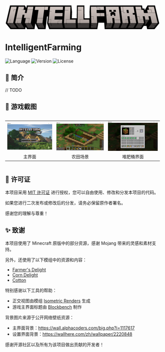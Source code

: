 <p align="center">
<img width="500" alt="IntelligentFarming Title" src="src/main/resources/assets/textures/title/intellfarm.png">
</p>

# IntelligentFarming

![Language](https://img.shields.io/badge/Language-Kotlin-7f52ff?style=flat-square)
![Version](https://img.shields.io/badge/Version-1.0_SNAPSHOT-4caf50?style=flat-square)
![License](https://img.shields.io/badge/License-MIT-ffca28?style=flat-square)

## 🌾 简介

// TODO

## 📸 游戏截图

<div style="overflow-x: auto; white-space: nowrap;">
  <table style="border-spacing: 12px 6px; text-align: center;">
    <tr>
      <td><img src="docs/screenshots/main_scene.png" alt="主界面" style="max-height:160px;" /></td>
      <td><img src="docs/screenshots/farm_scene.png" alt="农田场景" style="max-height:160px;" /></td>
      <td><img src="docs/screenshots/compost.png" alt="堆肥桶界面" style="max-height:160px;" /></td>
    </tr>
    <tr>
      <td>主界面</td>
      <td>农田场景</td>
      <td>堆肥桶界面</td>
    </tr>
  </table>
</div>

## 📜 许可证

本项目采用 [MIT 许可证](LICENSE) 进行授权，您可以自由使用、修改和分发本项目的代码。

如果您进行二次发布或修改后的分发，请务必保留原作者署名。

感谢您的理解与尊重！

## ✨ 致谢

本项目使用了 Minecraft 原版中的部分资源，感谢 Mojang 带来的灵感和素材支持。

另外，还使用了以下模组中的资源和内容：

- [Farmer's Delight](https://www.curseforge.com/minecraft/mc-mods/farmers-delight)
- [Corn Delight](https://www.curseforge.com/minecraft/mc-mods/corn-delight)
- [Cotton](https://modrinth.com/mod/cotton)

特别感谢以下工具的帮助：

- 正交视图由模组 [Isometric Renders](https://www.curseforge.com/minecraft/mc-mods/isometric-renders) 生成
- 游戏主界面标题由 [Blockbench](https://blockbench.net/) 制作

背景图片来源于公开网络壁纸资源：

- 主界面背景：https://wall.alphacoders.com/big.php?i=1117617
- 设置界面背景：https://wallhere.com/zh/wallpaper/2220848

感谢开源社区以及所有为该项目做出贡献的开发者！
